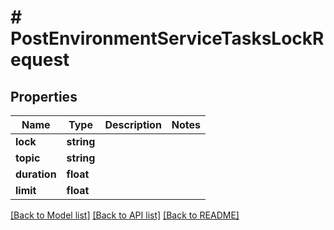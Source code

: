 # # PostEnvironmentServiceTasksLockRequest

## Properties

Name | Type | Description | Notes
------------ | ------------- | ------------- | -------------
**lock** | **string** |  |
**topic** | **string** |  |
**duration** | **float** |  |
**limit** | **float** |  |

[[Back to Model list]](../../README.md#models) [[Back to API list]](../../README.md#endpoints) [[Back to README]](../../README.md)
